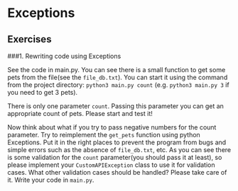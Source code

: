 # Exceptions

## Exercises

###1. Rewriting code using Exceptions

See the code in main.py. You can see there is a small function to get some pets from the file(see the `file_db.txt`). You can start it using the command from the project directory:
`python3 main.py count` (e.g. `python3 main.py 3` if you need to get 3 pets).  

There is only one parameter `count`. Passing this parameter you can get an appropriate count of pets. Please start and test it!

Now think about what if you try to pass negative numbers for the count parameter. Try to reimplement the `get_pets` function using python Exceptions. Put it in the right places to prevent the program from bugs and simple errors such as the absence of `file_db.txt`, etc. As you can see there is some validation for the `count` parameter(you should pass it at least), so please implement your `CustomAPIException` class to use it for validation cases. What other validation cases should be handled? Please take care of it. Write your code in `main.py`. 
